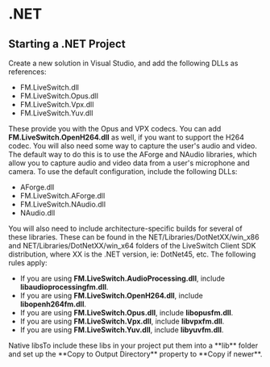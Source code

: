 # .NET
## Starting a .NET Project

Create a new solution in Visual Studio, and add the following DLLs as references:

-   FM.LiveSwitch.dll
-   FM.LiveSwitch.Opus.dll
-   FM.LiveSwitch.Vpx.dll
-   FM.LiveSwitch.Yuv.dll

These provide you with the Opus and VPX codecs. You can add **FM.LiveSwitch.OpenH264.dll** as well, if you want to support the H264 codec. You will also need some way to capture the user's audio and video. The default way to do this is to use the AForge and NAudio libraries, which allow you to capture audio and video data from a user's microphone and camera. To use the default configuration, include the following DLLs:

-   AForge.dll
-   FM.LiveSwitch.AForge.dll
-   FM.LiveSwitch.NAudio.dll
-   NAudio.dll

You will also need to include architecture-specific builds for several of these libraries. These can be found in the NET/Libraries/DotNetXX/win_x86 and NET/Libraries/DotNetXX/win_x64 folders of the LiveSwitch Client SDK distribution, where XX is the .NET version, ie: DotNet45, etc. The following rules apply:

-   If you are using **FM.LiveSwitch.AudioProcessing.dll**, include **libaudioprocessingfm.dll**.
-   If you are using **FM.LiveSwitch.OpenH264.dll**, include **libopenh264fm.dll**.
-   If you are using **FM.LiveSwitch.Opus.dll**, include **libopusfm.dll**.
-   If you are using **FM.LiveSwitch.Vpx.dll**, include **libvpxfm.dll**.
-   If you are using **FM.LiveSwitch.Yuv.dll**, include **libyuvfm.dll**.

<div class="info">
<span class="info-title">Native libs</span>To include these libs in your project put them into a **lib** folder and set up the **Copy to Output Directory** property to  **Copy if newer**.
</div>

